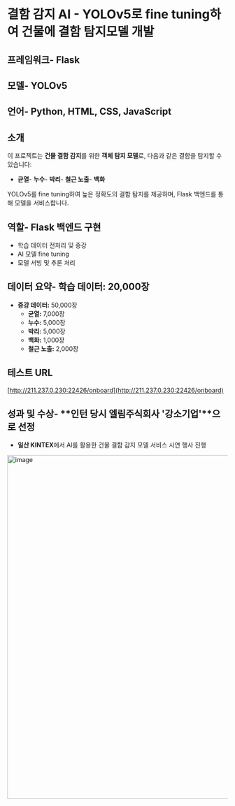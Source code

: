 
# 결함 감지 AI - YOLOv5로 fine tuning하여 건물에 결함 탐지모델 개발

## 프레임워크- Flask

## 모델- YOLOv5

## 언어- Python, HTML, CSS, JavaScript

## 소개
이 프로젝트는 **건물 결함 감지**를 위한 **객체 탐지 모델**로, 다음과 같은 결함을 탐지할 수 있습니다:
- **균열**- **누수**- **박리**- **철근 노출**- **백화**

YOLOv5를 fine tuning하여 높은 정확도의 결함 탐지를 제공하며, Flask 백엔드를 통해 모델을 서비스합니다.

## 역할- Flask 백엔드 구현
- 학습 데이터 전처리 및 증강
- AI 모델 fine tuning
- 모델 서빙 및 추론 처리

## 데이터 요약- **학습 데이터:** 20,000장  
- **증강 데이터:** 50,000장  
  - **균열:** 7,000장  
  - **누수:** 5,000장  
  - **박리:** 5,000장  
  - **백화:** 1,000장  
  - **철근 노출:** 2,000장  

## 테스트 URL
[http://211.237.0.230:22426/onboard](http://211.237.0.230:22426/onboard)

## 성과 및 수상- **인턴 당시 엘림주식회사 '강소기업'**으로 선정  
- **일산 KINTEX**에서 AI를 활용한 건물 결함 감지 모델 서비스 시연 행사 진행
<img width="787" alt="image" src="https://github.com/user-attachments/assets/724d797e-0c5b-44da-bcda-0fe1b62f8bdd">


